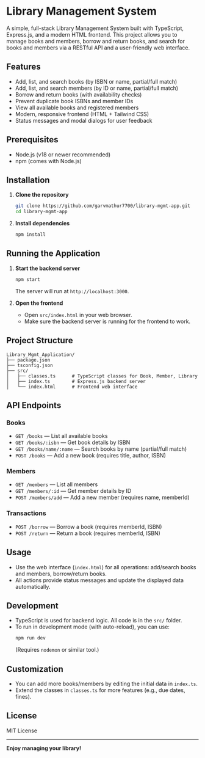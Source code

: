 # Library Management System

A simple, full-stack Library Management System built with TypeScript, Express.js, and a modern HTML frontend. This project allows you to manage books and members, borrow and return books, and search for books and members via a RESTful API and a user-friendly web interface.

## Features

- Add, list, and search books (by ISBN or name, partial/full match)
- Add, list, and search members (by ID or name, partial/full match)
- Borrow and return books (with availability checks)
- Prevent duplicate book ISBNs and member IDs
- View all available books and registered members
- Modern, responsive frontend (HTML + Tailwind CSS)
- Status messages and modal dialogs for user feedback

## Prerequisites

- Node.js (v18 or newer recommended)
- npm (comes with Node.js)

## Installation

1. **Clone the repository**
   ```bash
   git clone https://github.com/garvmathur7700/library-mgmt-app.git
   cd library-mgmt-app
   ```

2. **Install dependencies**
   ```bash
   npm install
   ```

## Running the Application

1. **Start the backend server**
   ```bash
   npm start
   ```
   The server will run at `http://localhost:3000`.

2. **Open the frontend**
   - Open `src/index.html` in your web browser.
   - Make sure the backend server is running for the frontend to work.

## Project Structure

```
Library_Mgmt_Application/
├── package.json
├── tsconfig.json
├── src/
│   ├── classes.ts      # TypeScript classes for Book, Member, Library
│   ├── index.ts        # Express.js backend server
│   └── index.html      # Frontend web interface
```

## API Endpoints

### Books
- `GET /books` — List all available books
- `GET /books/:isbn` — Get book details by ISBN
- `GET /books/name/:name` — Search books by name (partial/full match)
- `POST /books` — Add a new book (requires title, author, ISBN)

### Members
- `GET /members` — List all members
- `GET /members/:id` — Get member details by ID
- `POST /members/add` — Add a new member (requires name, memberId)

### Transactions
- `POST /borrow` — Borrow a book (requires memberId, ISBN)
- `POST /return` — Return a book (requires memberId, ISBN)

## Usage

- Use the web interface (`index.html`) for all operations: add/search books and members, borrow/return books.
- All actions provide status messages and update the displayed data automatically.

## Development

- TypeScript is used for backend logic. All code is in the `src/` folder.
- To run in development mode (with auto-reload), you can use:
  ```bash
  npm run dev
  ```
  (Requires `nodemon` or similar tool.)

## Customization

- You can add more books/members by editing the initial data in `index.ts`.
- Extend the classes in `classes.ts` for more features (e.g., due dates, fines).

## License

MIT License

---

**Enjoy managing your library!**
